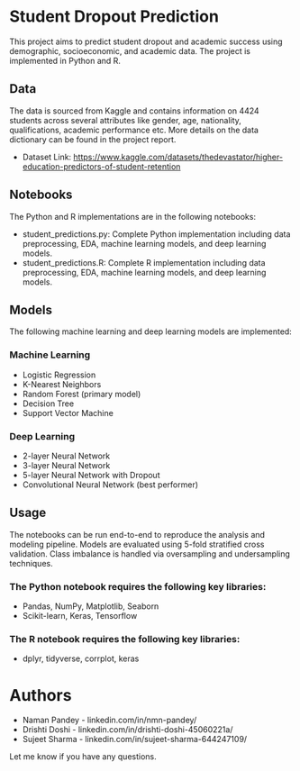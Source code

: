 # Student Dropout Prediction
This project aims to predict student dropout and academic success using demographic, socioeconomic, and academic data. The project is implemented in Python and R.

## Data
The data is sourced from Kaggle and contains information on 4424 students across several attributes like gender, age, nationality, qualifications, academic performance etc. More details on the data dictionary can be found in the project report.
- Dataset Link: https://www.kaggle.com/datasets/thedevastator/higher-education-predictors-of-student-retention

## Notebooks
The Python and R implementations are in the following notebooks:

- student_predictions.py: Complete Python implementation including data preprocessing, EDA, machine learning models, and deep learning models.
- student_predictions.R: Complete R implementation including data preprocessing, EDA, machine learning models, and deep learning models.

## Models
The following machine learning and deep learning models are implemented:

### Machine Learning

- Logistic Regression
- K-Nearest Neighbors
- Random Forest (primary model)
- Decision Tree
- Support Vector Machine

### Deep Learning

- 2-layer Neural Network
- 3-layer Neural Network
- 5-layer Neural Network with Dropout
- Convolutional Neural Network (best performer)

## Usage
The notebooks can be run end-to-end to reproduce the analysis and modeling pipeline. Models are evaluated using 5-fold stratified cross validation. Class imbalance is handled via oversampling and undersampling techniques.

### The Python notebook requires the following key libraries:

- Pandas, NumPy, Matplotlib, Seaborn
- Scikit-learn, Keras, Tensorflow

### The R notebook requires the following key libraries:

- dplyr, tidyverse, corrplot, keras

# Authors
- Naman Pandey - linkedin.com/in/nmn-pandey/
- Drishti Doshi - linkedin.com/in/drishti-doshi-45060221a/
- Sujeet Sharma - linkedin.com/in/sujeet-sharma-644247109/

Let me know if you have any questions.
